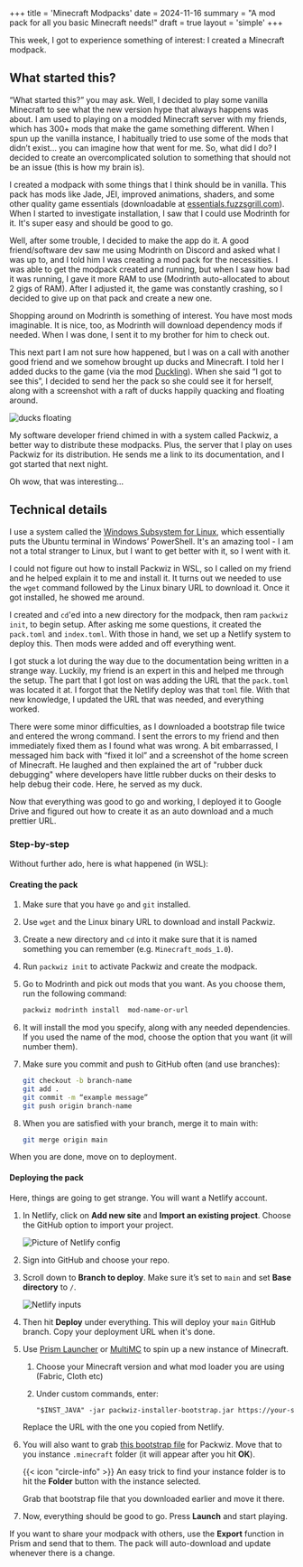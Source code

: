 +++
title = 'Minecraft Modpacks'
date = 2024-11-16
summary = "A mod pack for all you basic Minecraft needs!"
draft = true
layout = 'simple'
+++

This week, I got to experience something of interest: I created a Minecraft modpack.

## What started this?

“What started this?” you may ask. Well, I decided to play some vanilla Minecraft to see what the new version hype that always happens was about. I am used to playing on a modded Minecraft server with my friends, which has 300+ mods that make the game something different. When I spun up the vanilla instance, I habitually tried to use some of the mods that didn’t exist… you can imagine how that went for me. So, what did I do? I decided to create an overcomplicated solution to something that should not be an issue (this is how my brain is).

I created a modpack with some things that I think should be in vanilla. This pack has mods like Jade, JEI, improved animations, shaders, and some other quality game essentials (downloadable at [essentials.fuzzsgrill.com](essentials.fuzzsgrill.com)). When I started to investigate installation, I saw that I could use Modrinth for it. It's super easy and should be good to go.

Well, after some trouble, I decided to make the app do it. A good friend/software dev saw me using Modrinth on Discord and asked what I was up to, and I told him I was creating a mod pack for the necessities. I was able to get the modpack created and running, but when I saw how bad it was running, I gave it more RAM to use (Modrinth auto-allocated to about 2 gigs of RAM). After I adjusted it, the game was constantly crashing, so I decided to give up on that pack and create a new one.

Shopping around on Modrinth is something of interest. You have most mods imaginable. It is nice, too, as Modrinth will download dependency mods if needed. When I was done, I sent it to my brother for him to check out.

This next part I am not sure how happened, but I was on a call with another good friend and we somehow brought up ducks and Minecraft. I told her I added ducks to the game (via the mod [Duckling](https://modrinth.com/mod/duckling)). When she said “I got to see this”, I decided to send her the pack so she could see it for herself, along with a screenshot with a raft of ducks happily quacking and floating around.

![ducks floating](/images/Ducks.png "They love bread.")

My software developer friend chimed in with a system called Packwiz, a better way to distribute these modpacks. Plus, the server that I play on uses Packwiz for its distribution. He sends me a link to its documentation, and I got started that next night.

Oh wow, that was interesting…

## Technical details

I use a system called the [Windows Subsystem for Linux](https://learn.microsoft.com/en-us/windows/wsl/), which essentially puts the Ubuntu terminal in Windows’ PowerShell. It's an amazing tool - I am not a total stranger to Linux, but I want to get better with it, so I went with it.

I could not figure out how to install Packwiz in WSL, so I called on my friend and he helped explain it to me and install it. It turns out we needed to use the `wget` command followed by the Linux binary URL to download it. Once it got installed, he showed me around.

I created and `cd`'ed into a new directory for the modpack, then ram `packwiz init`, to begin setup. After asking me some questions, it created the `pack.toml` and `index.toml`. With those in hand, we set up a Netlify system to deploy this. Then mods were added and off everything went.

I got stuck a lot during the way due to the documentation being written in a strange way. Luckily, my friend is an expert in this and helped me through the setup. The part that I got lost on was adding the URL that the `pack.toml` was located it at. I forgot that the Netlify deploy was that `toml` file. With that new knowledge, I updated the URL that was needed, and everything worked.

There were some minor difficulties, as I downloaded a bootstrap file twice and entered the wrong command. I sent the errors to my friend and then immediately fixed them as I found what was wrong. A bit embarrassed, I messaged him back with “fixed it lol” and a screenshot of the home screen of Minecraft. He laughed and then explained the art of "rubber duck debugging" where developers have little rubber ducks on their desks to help debug their code. Here, he served as my duck.

Now that everything was good to go and working, I deployed it to Google Drive and figured out how to create it as an auto download and a much prettier URL.

### Step-by-step

Without further ado, here is what happened (in WSL):

#### Creating the pack

1. Make sure that you have `go` and `git` installed.

2. Use `wget` and the Linux binary URL to download and install Packwiz.

3. Create a new directory and `cd` into it make sure that it is named something you can remember (e.g. `Minecraft_mods_1.0`).

4. Run `packwiz init` to activate Packwiz and create the modpack.

5. Go to Modrinth and pick out mods that you want. As you choose them, run the following command:

    ```bash
    packwiz modrinth install  mod-name-or-url
    ```

6. It will install the mod you specify, along with any needed dependencies. If you used the name of the mod, choose the option that you want (it will number them).
7. Make sure you commit and push to GitHub often (and use branches):

    ```bash
    git checkout -b branch-name
    git add .
    git commit -m “example message”
    git push origin branch-name
    ```

8. When you are satisfied with your branch, merge it to main with:

    ```bash
    git merge origin main
    ```

When you are done, move on to deployment.

#### Deploying the pack

Here, things are going to get strange. You will want a Netlify account.

1. In Netlify, click on **Add new site** and **Import an existing project**. Choose the GitHub option to import your project.

    ![Picture of Netlify config](/images/netlify-config.png)

2. Sign into GitHub and choose your repo.

3. Scroll down to **Branch to deploy**. Make sure it’s set to `main` and set **Base directory** to `/`.

    ![Netlify inputs](/images/netlify-input.png)

4. Then hit **Deploy** under everything. This will deploy your `main` GitHub branch. Copy your deployment URL when it's done.

5. Use [Prism Launcher](https://prismlauncher.org/) or [MultiMC](https://multimc.org/) to spin up a new instance of Minecraft.
   1. Choose your Minecraft version and what mod loader you are using (Fabric, Cloth etc)
   2. Under custom commands, enter:

        ```txt
        "$INST_JAVA" -jar packwiz-installer-bootstrap.jar https://your-server.com/pack.toml”
        ```

    Replace the URL with the one you copied from Netlify.

6. You will also want to grab [this bootstrap file](https://github.com/packwiz/packwiz-installer-bootstrap/releases) for Packwiz. Move that to you instance `.minecraft` folder (it will appear after you hit **OK**).

    {{< icon "circle-info" >}} An easy trick to find your instance folder is to hit the **Folder** button with the instance selected.

    Grab that bootstrap file that you downloaded earlier and move it there.

7. Now, everything should be good to go. Press **Launch** and start playing.

If you want to share your modpack with others, use the **Export** function in Prism and send that to them. The pack will auto-download and update whenever there is a change.

